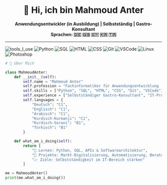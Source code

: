 <div align="center">

# 👋 Hi, ich bin Mahmoud Anter

**Anwendungsentwickler (in Ausbildung) | Selbstständig | Gastro-Konsultant**  
**Sprachen: 🇩🇪 🇬🇧 🇸🇾 🇰🇷 🇹🇷**

</div>

---

![tools_I_use](https://img.shields.io/badge/-🚀%20Tools%20I%20nutze-orange)
![Python](https://img.shields.io/badge/Python-FFD43B?style=flat&logo=python&logoColor=darkgreen)
![SQL](https://img.shields.io/badge/SQL-07405E?style=flat&logo=sqlite&logoColor=white)
![HTML](https://img.shields.io/badge/HTML5-E34F26?style=flat&logo=html5&logoColor=white)
![CSS](https://img.shields.io/badge/CSS3-1572B6?style=flat&logo=css3&logoColor=white)
![Git](https://img.shields.io/badge/Git-E44C30?style=flat&logo=git&logoColor=white)
![VSCode](https://img.shields.io/badge/VSCode-007ACC?style=flat&logo=visual-studio-code&logoColor=white)
![Linux](https://img.shields.io/badge/Linux-FCC624?style=flat&logo=linux&logoColor=black)
![Photoshop](https://img.shields.io/badge/Photoshop-31A8FF?style=flat&logo=adobephotoshop&logoColor=black)

```python
# 🧠 Über Mich

class MahmoudAnter:
    def __init__(self):
        self.name = "Mahmoud Anter"
        self.profession = "Fachinformatiker für Anwendungsentwicklung (in Ausbildung)"
        self.skills = ["Python", "SQL", "HTML", "CSS", "Git", "VSCode"]
        self.experience = ["Selbstständiger Gastro-Konsultant", "IT-Projekte", "Marktstand-Organisation"]
        self.languages = {
            "Deutsch": "C1",
            "Englisch": "C1",
            "Arabisch": "C1",
            "Kurdisch-Kurmanji": "C1",
            "Kurdisch-Sorani": "B1",
            "Türkisch": "B1"
        }

    def what_am_i_doing(self):
        return [
            "🔁 Lernen: Python, SQL, APIs & Softwarearchitektur",
            "🧠 Projekte: Markt-Digitalisierung, Automatisierung, Beratung",
            "📈 Ziele: Selbstständigkeit im IT-Bereich stärken"
        ]

me = MahmoudAnter()
print(me.what_am_i_doing())
